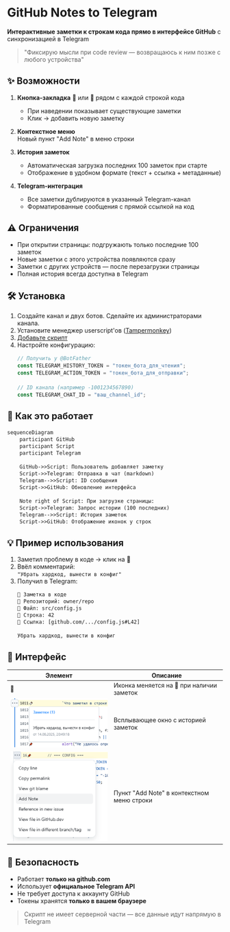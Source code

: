# GitHub Notes to Telegram

**Интерактивные заметки к строкам кода прямо в интерфейсе GitHub** с синхронизацией в Telegram

> "Фиксирую мысли при code review — возвращаюсь к ним позже с любого устройства"

## ✨ Возможности

1. **Кнопка-закладка** 📌 или 🔖 рядом с каждой строкой кода
   - При наведении показывает существующие заметки
   - Клик → добавить новую заметку

2. **Контекстное меню**  
   Новый пункт "Add Note" в меню строки

3. **История заметок**  
   - Автоматическая загрузка последних 100 заметок при старте
   - Отображение в удобном формате (текст + ссылка + метаданные)

4. **Telegram-интеграция**  
   - Все заметки дублируются в указанный Telegram-канал
   - Форматированные сообщения с прямой ссылкой на код

## ⚠️ Ограничения
- При открытии страницы: подгружають только последние 100 заметок  
- Новые заметки с этого устройства появляются сразу  
- Заметки с других устройств — после перезагрузки страницы 
- Полная история всегда доступна в Telegram

## 🛠 Установка

1. Создайте канал и двух ботов. Сделайте их администраторами канала.
2. Установите менеджер userscript'ов ([Tampermonkey](https://www.tampermonkey.net/faq.php#Q406))
3. [Добавьте скрипт](user-js/github-telegram-notes.js)
4. Настройте конфигурацию:
   ```js
   // Получить у @BotFather
   const TELEGRAM_HISTORY_TOKEN = "токен_бота_для_чтения"; 
   const TELEGRAM_ACTION_TOKEN = "токен_бота_для_отправки";
   
   // ID канала (например -1001234567890)
   const TELEGRAM_CHAT_ID = "ваш_channel_id"; 
   ```

## 🔄 Как это работает

```mermaid
sequenceDiagram
    participant GitHub
    participant Script
    participant Telegram
    
    GitHub->>Script: Пользователь добавляет заметку
    Script->>Telegram: Отправка в чат (markdown)
    Telegram-->>Script: ID сообщения
    Script->>GitHub: Обновление интерфейса
    
    Note right of Script: При загрузке страницы:
    Script->>Telegram: Запрос истории (100 последних)
    Telegram-->>Script: История заметок
    Script->>GitHub: Отображение иконок у строк
```

## 💡 Пример использования

1. Заметил проблему в коде → клик на 📌
2. Ввёл комментарий:  
   `"Убрать хардкод, вынести в конфиг"`
3. Получил в Telegram:
   ```
   📌 Заметка в коде
   🔹 Репозиторий: owner/repo
   📎 Файл: src/config.js
   🔢 Строка: 42
   🔗 Ссылка: [github.com/.../config.js#L42]
   
   Убрать хардкод, вынести в конфиг
   ```

## 📌 Интерфейс

| Элемент | Описание |
|---------|----------|
| 📌 | Иконка меняется на 🔖 при наличии заметок |
| ![Тултип](imgs/tooltip.png) | Всплывающее окно с историей заметок |
| ![Меню](imgs/menu.png) | Пункт "Add Note" в контекстном меню строки |

## 🔐 Безопасность

- Работает **только на github.com**
- Использует **официальное Telegram API**
- Не требует доступа к аккаунту GitHub
- Токены хранятся **только в вашем браузере**

> Скрипт не имеет серверной части — все данные идут напрямую в Telegram
